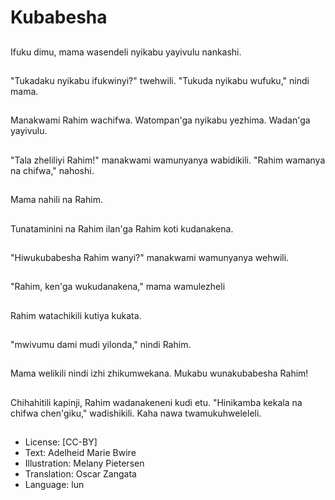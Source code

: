 # Kubabesha

##
Ifuku dimu, mama wasendeli nyikabu yayivulu nankashi.

##
"Tukadaku nyikabu ifukwinyi?" twehwili. "Tukuda nyikabu wufuku," nindi mama.

##
Manakwami Rahim wachifwa. Watompan'ga nyikabu yezhima. Wadan'ga yayivulu.

##
"Tala zheliliyi Rahim!" manakwami wamunyanya wabidikili. "Rahim wamanya na chifwa," nahoshi.

##
Mama nahili na Rahim.

##
Tunataminini na Rahim ilan'ga Rahim koti kudanakena.

##
"Hiwukubabesha Rahim wanyi?" manakwami wamunyanya wehwili.

##
"Rahim, ken'ga wukudanakena," mama wamulezheli

##
Rahim watachikili kutiya kukata.

##
"mwivumu dami mudi yilonda," nindi Rahim.

##
Mama welikili nindi izhi zhikumwekana. Mukabu wunakubabesha Rahim!

##
Chihahitili kapinji, Rahim wadanakeneni kudi etu. "Hinikamba kekala na chifwa chen'giku," wadishikili. Kaha nawa twamukuhweleleli.

##
* License: [CC-BY]
* Text: Adelheid Marie Bwire
* Illustration: Melany Pietersen
* Translation: Oscar Zangata
* Language: lun
